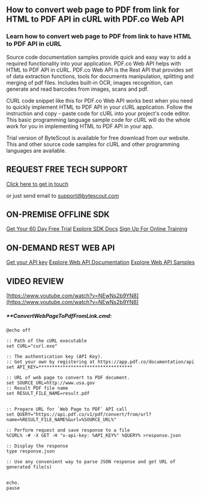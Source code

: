 ## How to convert web page to PDF from link for HTML to PDF API in cURL with PDF.co Web API

### Learn how to convert web page to PDF from link to have HTML to PDF API in cURL

Source code documentation samples provide quick and easy way to add a required functionality into your application. PDF.co Web API helps with HTML to PDF API in cURL. PDF.co Web API is the Rest API that provides set of data extraction functions, tools for documents manipulation, splitting and merging of pdf files. Includes built-in OCR, images recognition, can generate and read barcodes from images, scans and pdf.

CURL code snippet like this for PDF.co Web API works best when you need to quickly implement HTML to PDF API in your cURL application. Follow the instruction and copy - paste code for cURL into your project's code editor. This basic programming language sample code for cURL will do the whole work for you in implementing HTML to PDF API in your app.

Trial version of ByteScout is available for free download from our website. This and other source code samples for cURL and other programming languages are available.

## REQUEST FREE TECH SUPPORT

[Click here to get in touch](https://bytescout.zendesk.com/hc/en-us/requests/new?subject=PDF.co%20Web%20API%20Question)

or just send email to [support@bytescout.com](mailto:support@bytescout.com?subject=PDF.co%20Web%20API%20Question) 

## ON-PREMISE OFFLINE SDK 

[Get Your 60 Day Free Trial](https://bytescout.com/download/web-installer?utm_source=github-readme)
[Explore SDK Docs](https://bytescout.com/documentation/index.html?utm_source=github-readme)
[Sign Up For Online Training](https://academy.bytescout.com/)


## ON-DEMAND REST WEB API

[Get your API key](https://pdf.co/documentation/api?utm_source=github-readme)
[Explore Web API Documentation](https://pdf.co/documentation/api?utm_source=github-readme)
[Explore Web API Samples](https://github.com/bytescout/ByteScout-SDK-SourceCode/tree/master/PDF.co%20Web%20API)

## VIDEO REVIEW

[https://www.youtube.com/watch?v=NEwNs2b9YN8](https://www.youtube.com/watch?v=NEwNs2b9YN8)




<!-- code block begin -->

##### ****ConvertWebPageToPdfFromLink.cmd:**
    
```
@echo off

:: Path of the cURL executable
set CURL="curl.exe"

:: The authentication key (API Key).
:: Get your own by registering at https://app.pdf.co/documentation/api
set API_KEY=***********************************

:: URL of web page to convert to PDF document.
set SOURCE_URL=http://www.usa.gov
:: Result PDF file name
set RESULT_FILE_NAME=result.pdf


:: Prepare URL for `Web Page to PDF` API call
set QUERY="https://api.pdf.co/v1/pdf/convert/from/url?name=%RESULT_FILE_NAME%&url=%SOURCE_URL%"

:: Perform request and save response to a file
%CURL% -# -X GET -H "x-api-key: %API_KEY%" %QUERY% >response.json

:: Display the response
type response.json

:: Use any convenient way to parse JSON response and get URL of generated file(s)


echo.
pause
```

<!-- code block end -->